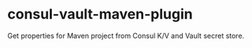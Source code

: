 # consul-vault-maven-plugin
Get properties for Maven project from Consul K/V and Vault secret store.
